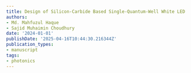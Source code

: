 ```yaml
---
title: Design of Silicon-Carbide Based Single-Quantum-Well White LED
authors:
- Md. Mahfuzul Haque
- Sajid Muhaimin Choudhury
date: '2024-01-01'
publishDate: '2025-04-16T10:44:30.216344Z'
publication_types:
- manuscript
tags:
- photonics
---
```

